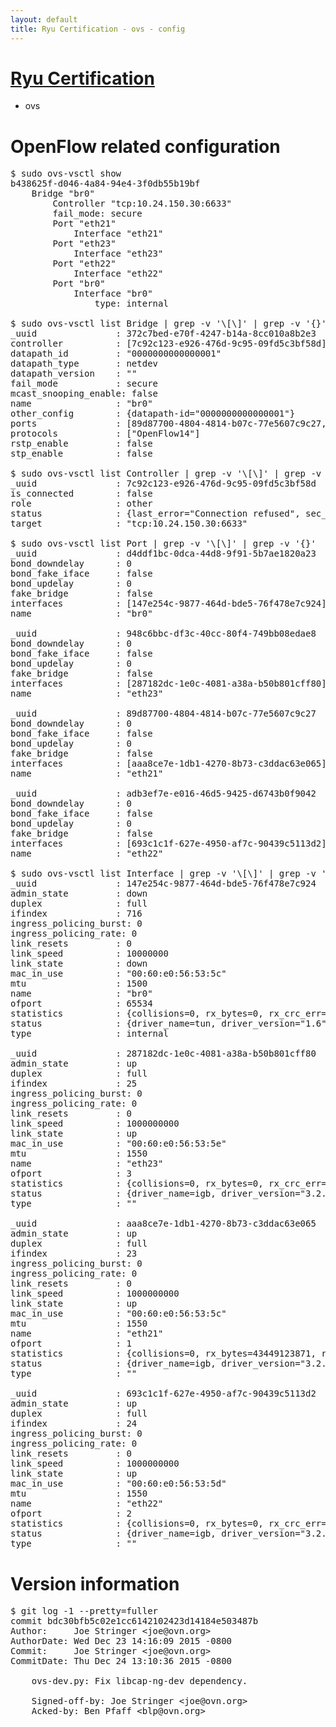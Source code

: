 ```yaml
---
layout: default
title: Ryu Certification - ovs - config
---
```

# [Ryu Certification](http://osrg.github.io/ryu/certification.html)
* ovs 

# OpenFlow related configuration
<pre>
$ sudo ovs-vsctl show
b438625f-d046-4a84-94e4-3f0db55b19bf
    Bridge "br0"
        Controller "tcp:10.24.150.30:6633"
        fail_mode: secure
        Port "eth21"
            Interface "eth21"
        Port "eth23"
            Interface "eth23"
        Port "eth22"
            Interface "eth22"
        Port "br0"
            Interface "br0"
                type: internal

$ sudo ovs-vsctl list Bridge | grep -v '\[\]' | grep -v '{}'
_uuid               : 372c7bed-e70f-4247-b14a-8cc010a8b2e3
controller          : [7c92c123-e926-476d-9c95-09fd5c3bf58d]
datapath_id         : "0000000000000001"
datapath_type       : netdev
datapath_version    : "<built-in>"
fail_mode           : secure
mcast_snooping_enable: false
name                : "br0"
other_config        : {datapath-id="0000000000000001"}
ports               : [89d87700-4804-4814-b07c-77e5607c9c27, 948c6bbc-df3c-40cc-80f4-749bb08edae8, adb3ef7e-e016-46d5-9425-d6743b0f9042, d4ddf1bc-0dca-44d8-9f91-5b7ae1820a23]
protocols           : ["OpenFlow14"]
rstp_enable         : false
stp_enable          : false

$ sudo ovs-vsctl list Controller | grep -v '\[\]' | grep -v '{}'
_uuid               : 7c92c123-e926-476d-9c95-09fd5c3bf58d
is_connected        : false
role                : other
status              : {last_error="Connection refused", sec_since_connect="17", sec_since_disconnect="2", state=BACKOFF}
target              : "tcp:10.24.150.30:6633"

$ sudo ovs-vsctl list Port | grep -v '\[\]' | grep -v '{}'
_uuid               : d4ddf1bc-0dca-44d8-9f91-5b7ae1820a23
bond_downdelay      : 0
bond_fake_iface     : false
bond_updelay        : 0
fake_bridge         : false
interfaces          : [147e254c-9877-464d-bde5-76f478e7c924]
name                : "br0"

_uuid               : 948c6bbc-df3c-40cc-80f4-749bb08edae8
bond_downdelay      : 0
bond_fake_iface     : false
bond_updelay        : 0
fake_bridge         : false
interfaces          : [287182dc-1e0c-4081-a38a-b50b801cff80]
name                : "eth23"

_uuid               : 89d87700-4804-4814-b07c-77e5607c9c27
bond_downdelay      : 0
bond_fake_iface     : false
bond_updelay        : 0
fake_bridge         : false
interfaces          : [aaa8ce7e-1db1-4270-8b73-c3ddac63e065]
name                : "eth21"

_uuid               : adb3ef7e-e016-46d5-9425-d6743b0f9042
bond_downdelay      : 0
bond_fake_iface     : false
bond_updelay        : 0
fake_bridge         : false
interfaces          : [693c1c1f-627e-4950-af7c-90439c5113d2]
name                : "eth22"

$ sudo ovs-vsctl list Interface | grep -v '\[\]' | grep -v '{}'
_uuid               : 147e254c-9877-464d-bde5-76f478e7c924
admin_state         : down
duplex              : full
ifindex             : 716
ingress_policing_burst: 0
ingress_policing_rate: 0
link_resets         : 0
link_speed          : 10000000
link_state          : down
mac_in_use          : "00:60:e0:56:53:5c"
mtu                 : 1500
name                : "br0"
ofport              : 65534
statistics          : {collisions=0, rx_bytes=0, rx_crc_err=0, rx_dropped=0, rx_errors=0, rx_frame_err=0, rx_over_err=0, rx_packets=0, tx_bytes=0, tx_dropped=0, tx_errors=0, tx_packets=0}
status              : {driver_name=tun, driver_version="1.6", firmware_version="N/A"}
type                : internal

_uuid               : 287182dc-1e0c-4081-a38a-b50b801cff80
admin_state         : up
duplex              : full
ifindex             : 25
ingress_policing_burst: 0
ingress_policing_rate: 0
link_resets         : 0
link_speed          : 1000000000
link_state          : up
mac_in_use          : "00:60:e0:56:53:5e"
mtu                 : 1550
name                : "eth23"
ofport              : 3
statistics          : {collisions=0, rx_bytes=0, rx_crc_err=0, rx_dropped=0, rx_errors=0, rx_frame_err=0, rx_over_err=0, rx_packets=0, tx_bytes=7258366500, tx_dropped=0, tx_errors=0, tx_packets=4838911}
status              : {driver_name=igb, driver_version="3.2.10-k", firmware_version="2.10-9"}
type                : ""

_uuid               : aaa8ce7e-1db1-4270-8b73-c3ddac63e065
admin_state         : up
duplex              : full
ifindex             : 23
ingress_policing_burst: 0
ingress_policing_rate: 0
link_resets         : 0
link_speed          : 1000000000
link_state          : up
mac_in_use          : "00:60:e0:56:53:5c"
mtu                 : 1550
name                : "eth21"
ofport              : 1
statistics          : {collisions=0, rx_bytes=43449123871, rx_crc_err=0, rx_dropped=0, rx_errors=0, rx_frame_err=0, rx_over_err=0, rx_packets=29021729, tx_bytes=0, tx_dropped=0, tx_errors=0, tx_packets=0}
status              : {driver_name=igb, driver_version="3.2.10-k", firmware_version="2.10-9"}
type                : ""

_uuid               : 693c1c1f-627e-4950-af7c-90439c5113d2
admin_state         : up
duplex              : full
ifindex             : 24
ingress_policing_burst: 0
ingress_policing_rate: 0
link_resets         : 0
link_speed          : 1000000000
link_state          : up
mac_in_use          : "00:60:e0:56:53:5d"
mtu                 : 1550
name                : "eth22"
ofport              : 2
statistics          : {collisions=0, rx_bytes=0, rx_crc_err=0, rx_dropped=0, rx_errors=0, rx_frame_err=0, rx_over_err=0, rx_packets=0, tx_bytes=29751154285, tx_dropped=0, tx_errors=0, tx_packets=19859212}
status              : {driver_name=igb, driver_version="3.2.10-k", firmware_version="2.10-9"}
type                : ""
</pre>

# Version information
<pre>
$ git log -1 --pretty=fuller
commit bdc30bfb5c02e1cc6142102423d14184e503487b
Author:     Joe Stringer &lt;joe@ovn.org&gt;
AuthorDate: Wed Dec 23 14:16:09 2015 -0800
Commit:     Joe Stringer &lt;joe@ovn.org&gt;
CommitDate: Thu Dec 24 13:10:36 2015 -0800

    ovs-dev.py: Fix libcap-ng-dev dependency.
    
    Signed-off-by: Joe Stringer &lt;joe@ovn.org&gt;
    Acked-by: Ben Pfaff &lt;blp@ovn.org&gt;
</pre>
